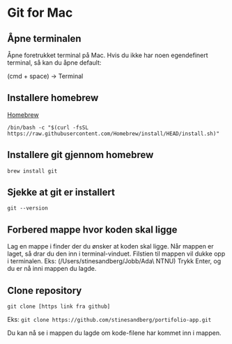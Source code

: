 # Git for Mac

## Åpne terminalen
Åpne foretrukket terminal på Mac.
Hvis du ikke har noen egendefinert terminal, så kan du åpne default: 

(cmd + space) -> Terminal


## Installere homebrew
[Homebrew](https://brew.sh/)

`/bin/bash -c "$(curl -fsSL https://raw.githubusercontent.com/Homebrew/install/HEAD/install.sh)"`


## Installere git gjennom homebrew
`brew install git`


## Sjekke at git er installert
`git --version`


## Forbered mappe hvor koden skal ligge
Lag en mappe i finder der du ønsker at koden skal ligge.
Når mappen er laget, så drar du den inn i terminal-vinduet. 
Filstien til mappen vil dukke opp i terminalen. Eks: (/Users/stinesandberg/Jobb/Ada\ NTNU)
Trykk Enter, og du er nå inni mappen du lagde.


## Clone repository
`git clone [https link fra github]`

Eks:
`git clone https://github.com/stinesandberg/portifolio-app.git`

Du kan nå se i mappen du lagde om kode-filene har kommet inn i mappen.


## 